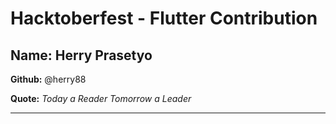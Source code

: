 # Hacktoberfest - Flutter Contribution

## Name: Herry Prasetyo 

**Github:** @herry88

**Quote:** *Today a Reader Tomorrow a Leader*

---
